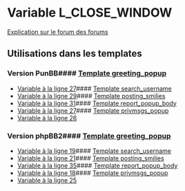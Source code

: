 # Variable L_CLOSE_WINDOW
[Explication sur le forum des forums](http://forum.forumactif.com/t294113-listing-des-variables#L_CLOSE_WINDOW)
## Utilisations dans les templates
### Version PunBB#### [Template greeting_popup](punbb/greeting_popup.md)
* [Variable à la ligne 27](../punbb/greeting_popup.tpl#L27)#### [Template search_username](punbb/search_username.md)
* [Variable à la ligne 29](../punbb/search_username.tpl#L29)#### [Template posting_smilies](punbb/posting_smilies.md)
* [Variable à la ligne 31](../punbb/posting_smilies.tpl#L31)#### [Template report_popup_body](punbb/report_popup_body.md)
* [Variable à la ligne 27](../punbb/report_popup_body.tpl#L27)#### [Template privmsgs_popup](punbb/privmsgs_popup.md)
* [Variable à la ligne 26](../punbb/privmsgs_popup.tpl#L26)
### Version phpBB2#### [Template greeting_popup](subsilver/greeting_popup.md)
* [Variable à la ligne 19](../subsilver/greeting_popup.tpl#L19)#### [Template search_username](subsilver/search_username.md)
* [Variable à la ligne 21](../subsilver/search_username.tpl#L21)#### [Template posting_smilies](subsilver/posting_smilies.md)
* [Variable à la ligne 35](../subsilver/posting_smilies.tpl#L35)#### [Template report_popup_body](subsilver/report_popup_body.md)
* [Variable à la ligne 18](../subsilver/report_popup_body.tpl#L18)#### [Template privmsgs_popup](subsilver/privmsgs_popup.md)
* [Variable à la ligne 25](../subsilver/privmsgs_popup.tpl#L25)